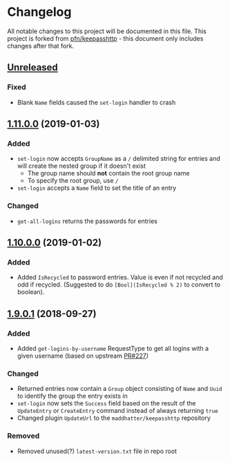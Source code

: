 # Changelog
All notable changes to this project will be documented in this file. This project is forked from [pfn/keepasshttp](https://github.com/pfn/keepasshttp) - this document only includes changes after that fork.

## [Unreleased]

### Fixed
 - Blank `Name` fields caused the `set-login` handler to crash

## [1.11.0.0] (2019-01-03)

### Added
 - `set-login` now accepts `GroupName` as a `/` delimited string for entries and will create the nested group if it doesn't exist
	 - The group name should **not** contain the root group name
	 - To specify the root group, use `/`
 - `set-login` accepts a `Name` field to set the title of an entry

### Changed
 - `get-all-logins` returns the passwords for entries

## [1.10.0.0] (2019-01-02)

### Added
 - Added `IsRecycled` to password entries. Value is even if not recycled and odd if recycled. (Suggested to do `[Bool](IsRecycled % 2)` to convert to boolean).

## [1.9.0.1] (2018-09-27)

### Added
 - Added `get-logins-by-username` RequestType to get all logins with a given username (based on upstream [PR#227](https://github.com/pfn/keepasshttp/pull/227))

### Changed
 - Returned entries now contain a `Group` object consisting of `Name` and `Uuid` to identify the group the entry exists in
 - `set-login` now sets the `Success` field based on the result of the `UpdateEntry` or `CreateEntry` command instead of always returning `true`
 - Changed plugin `UpdateUrl` to the `maddhatter/keepasshttp` repository

### Removed
 - Removed unused(?) `latest-version.txt` file in repo root
 
[Unreleased]: https://github.com/maddhatter/keepasshttp/compare/master...develop
[1.11.0.0]: https://github.com/maddhatter/keepasshttp/releases/tag/1.11.0.0
[1.10.0.0]: https://github.com/maddhatter/keepasshttp/releases/tag/1.10.0.0
[1.9.0.1]: https://github.com/maddhatter/keepasshttp/releases/tag/1.9.0.1
